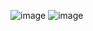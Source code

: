 ![image](https://github.com/shivanshNemaHotwax/SQL_Assignment_2/assets/157474517/e0204fb9-9bdb-430f-b64b-4274efb2983e)
![image](https://github.com/shivanshNemaHotwax/SQL_Assignment_2/assets/157474517/60b39c04-890d-49e0-9e02-a874743d3d1f)
